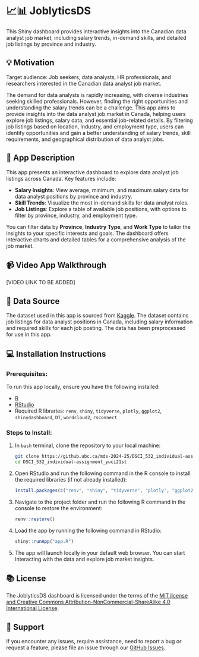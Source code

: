 # 📈📊 JoblyticsDS

This Shiny dashboard provides interactive insights into the Canadian data analyst job market, including salary trends, in-demand skills, and detailed job listings by province and industry.

## 💡 Motivation
Target audience: Job seekers, data analysts, HR professionals, and researchers interested in the Canadian data analyst job market.

The demand for data analysts is rapidly increasing, with diverse industries seeking skilled professionals. However, finding the right opportunities and understanding the salary trends can be a challenge. This app aims to provide insights into the data analyst job market in Canada, helping users explore job listings, salary data, and essential job-related details. By filtering job listings based on location, industry, and employment type, users can identify opportunities and gain a better understanding of salary trends, skill requirements, and geographical distribution of data analyst jobs.

## 📖 App Description
This app presents an interactive dashboard to explore data analyst job listings across Canada. Key features include:

- **Salary Insights**: View average, minimum, and maximum salary data for data analyst positions by province and industry.
- **Skill Trends**: Visualize the most in-demand skills for data analyst roles.
- **Job Listings**: Explore a table of available job positions, with options to filter by province, industry, and employment type.
  
You can filter data by **Province**, **Industry Type**, and **Work Type** to tailor the insights to your specific interests and goals. The dashboard offers interactive charts and detailed tables for a comprehensive analysis of the job market.

## 📹 Video App Walkthrough
[VIDEO LINK TO BE ADDED]

## 🔢 Data Source

The dataset used in this app is sourced from [Kaggle](https://www.kaggle.com/datasets/amanbhattarai695/data-analyst-job-roles-in-canada). The dataset contains job listings for data analyst positions in Canada, including salary information and required skills for each job posting. The data has been preprocessed for use in this app.

## 💻 Installation Instructions

### Prerequisites:
To run this app locally, ensure you have the following installed:
- [R](https://cran.r-project.org/)
- [RStudio](https://posit.co/download/rstudio-desktop/)
- Required R libraries: `renv`, `shiny`, `tidyverse`, `plotly`, `ggplot2`, `shinydashboard`, `DT`, `wordcloud2`, `rsconnect`

### Steps to Install:

1. In `bash` terminal, clone the repository to your local machine:
   ```bash
   git clone https://github.ubc.ca/mds-2024-25/DSCI_532_individual-assignment_yuci21st.git
   cd DSCI_532_individual-assignment_yuci21st
   ```

2. Open RStudio and run the following command in the R console to install the required libraries (if not already installed):
    ```R
    install.packages(c("renv", "shiny", "tidyverse", "plotly", "ggplot2", "shinydashboard", "DT", "wordcloud2", "rsconnect"))
    ```

3. Navigate to the project folder and run the following R command in the console to restore the environment:
    ```R
    renv::restore()
    ```

4. Load the app by running the following command in RStudio:
    ```R
    shiny::runApp("app.R")
    ```

5. The app will launch locally in your default web browser. You can start interacting with the data and explore job market insights.

## 📚 License

The JoblyticsDS dashboard is licensed under the terms of the [MIT license and Creative Commons Attribution-NonCommercial-ShareAlike 4.0 International License](./LICENSE.md).

## 🤜 Support

If you encounter any issues, require assistance, need to report a bug or request a feature, please file an issue through our [GitHub Issues](https://github.ubc.ca/mds-2024-25/DSCI_532_individual-assignment_yuci21st/issues).